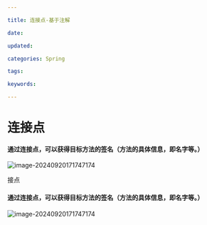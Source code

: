 ```yaml
---

title: 连接点-基于注解

date: 

updated: 

categories: Spring

tags: 

keywords: 

---
```

# 连接点

#### 通过连接点，可以获得目标方法的签名（方法的具体信息，即名字等。）

![image-20240920171747174](./../../TyporaImage/Spring/image-20240920171747174.png)

接点

#### 通过连接点，可以获得目标方法的签名（方法的具体信息，即名字等。）

![image-20240920171747174](./../../TyporaImage/Spring/image-20240920171747174.png)